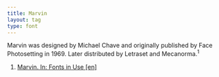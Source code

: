 ```yaml
---
title: Marvin
layout: tag
type: font
---
```

Marvin was designed by Michael Chave and originally published by Face Photosetting in 1969. Later distributed by Letraset and Mecanorma.<sup>1</sup>

<ol class="footnotes">
<li><a class="fn-link" href="https://fontsinuse.com/typefaces/10891/marvin-face">Marvin. In: Fonts in Use [en]</a></li>
</ol>
